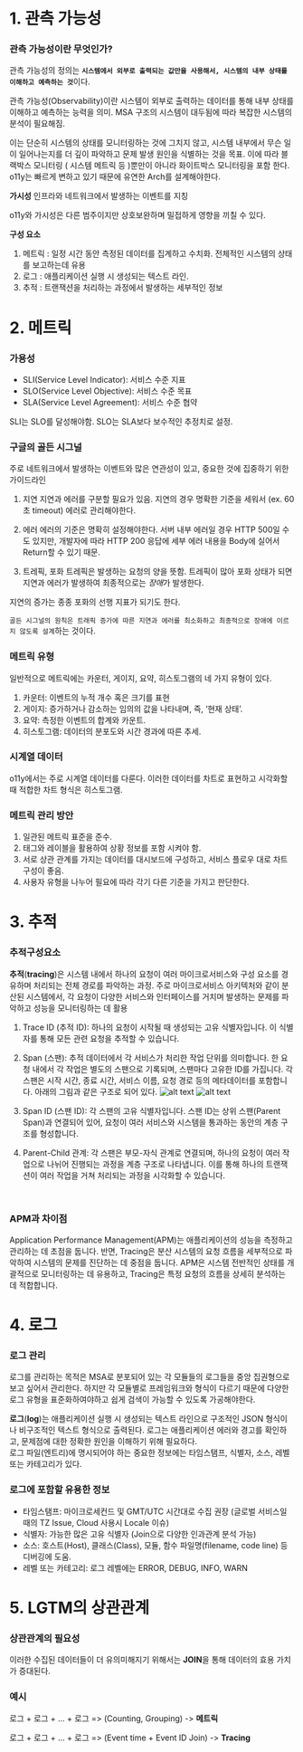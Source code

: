 # 1. 관측 가능성

### 관측 가능성이란 무엇인가?

관측 가능성의 정의는 <b>`시스템에서 외부로 출력되는 값만을 사용해서, 시스템의 내부 상태를 이해하고 예측하는 것`</b>이다.

관측 가능성(Observability)이란 시스템이 외부로 출력하는 데이터를 통해 내부 상태를 이해하고 예측하는 능력을 의미. 
MSA 구조의 시스템이 대두됨에 따라 복잡한 시스템의 분석이 필요해짐.

이는 단순히 시스템의 상태를 모니터링하는 것에 그치지 않고, 시스템 내부에서 무슨 일이 일어나는지를 더 깊이 파악하고 문제 발생 원인을 식별하는 것을 목표.
이에 따라 블랙박스 모니터링 ( 시스템 메트릭 등 )뿐만이 아니라 화이트박스 모니터링을 포함 한다.
o11y는 빠르게 변하고 있기 때문에 유연한 Arch를 설계해야한다.

**가시성**
인프라와 네트워크에서 발생하는 이벤트를 지칭

o11y와 가시성은 다른 범주이지만 상호보완하며 밀접하게 영향을 끼칠 수 있다.

**구성 요소**
1. 메트릭 : 일정 시간 동안 측정된 데이터를 집계하고 수치화. 전체적인 시스템의 상태를 보고하는데 유용
2. 로그 : 애플리케이션 실행 시 생성되는 텍스트 라인.
3. 추적 : 트랜잭션을 처리하는 과정에서 발생하는 세부적인 정보

# 2. 메트릭

### 가용성
- SLI(Service Level Indicator): 서비스 수준 지표
- SLO(Service Level Objective): 서비스 수준 목표
- SLA(Service Level Agreement): 서비스 수준 협약

SLI는 SLO를 달성해야함. SLO는 SLA보다 보수적인 추정치로 설정. 

### 구글의 골든 시그널
주로 네트워크에서 발생하는 이벤트와 많은 연관성이 있고, 중요한 것에 집중하기 위한 가이드라인

1. 지연
지연과 에러를 구분할 필요가 있음.
지연의 경우 명확한 기준을 세워서 (ex. 60초 timeout) 에러로 관리해야한다.

2. 에러
에러의 기준은 명확히 설정해야한다. 
서버 내부 에러일 경우 HTTP 500일 수도 있지만, 개발자에 따라 HTTP 200 응답에 세부 에러 내용을 Body에 실어서 Return할 수 있기 때문.

3. 트레픽, 포화
트레픽은 발생하는 요청의 양을 뜻함.
트레픽이 많아 포화 상태가 되면 지연과 에러가 발생하여 최종적으로는 *장애*가 발생한다.

지연의 증가는 종종 포화의 선행 지표가 되기도 한다.

`골든 시그널의 원칙은 트래픽 증가에 따른 지연과 에러를 최소화하고 최종적으로 장애에 이르지 않도록 설계`하는 것이다.


### 메트릭 유형 
일반적으로 메트릭에는 카운터, 게이지, 요약, 히스토그램의 네 가지 유형이 있다.

1. 카운터: 이벤트의 누적 개수 혹은 크기를 표현
2. 게이지: 증가하거나 감소하는 임의의 값을 나타내며, 즉, ‘현재 상태’.
3. 요약: 측정한 이벤트의 합계와 카운트.
4. 히스토그램: 데이터의 분포도와 시간 경과에 따른 추세.

### 시계열 데이터
o11y에서는 주로 시계열 데이터를 다룬다. 이러한 데이터를 차트로 표현하고 시각화할 때 적합한 차트 형식은 히스토그램.

### 메트릭 관리 방안
1. 일관된 메트릭 표준을 준수.
2. 태그와 레이블을 활용하여 상황 정보를 포함 시켜야 함.
3. 서로 상관 관계를 가지는 데이터를 대시보드에 구성하고, 서비스 플로우 대로 차트 구성이 좋음.
4. 사용자 유형을 나누어 필요에 따라 각기 다른 기준을 가지고 판단한다.

# 3. 추적

### 추적구성요소

**추적**(**tracing**)은 시스템 내에서 하나의 요청이 여러 마이크로서비스와 구성 요소를 경유하며 처리되는 전체 경로를 파악하는 과정.
주로 마이크로서비스 아키텍처와 같이 분산된 시스템에서, 각 요청이 다양한 서비스와 인터페이스를 거치며 발생하는 문제를 파악하고 성능을 모니터링하는 데 활용

1. Trace ID (추적 ID): 하나의 요청이 시작될 때 생성되는 고유 식별자입니다. 이 식별자를 통해 모든 관련 요청을 추적할 수 있습니다.

2. Span (스팬): 추적 데이터에서 각 서비스가 처리한 작업 단위를 의미합니다. 한 요청 내에서 각 작업은 별도의 스팬으로 기록되며, 스팬마다 고유한 ID를 가집니다. 각 스팬은 시작 시간, 종료 시간, 서비스 이름, 요청 경로 등의 메타데이터를 포함합니다. 아래의 그림과 같은 구조로 되어 있다.
![alt text](image.png)
![alt text](image-1.png)
3. Span ID (스팬 ID): 각 스팬의 고유 식별자입니다. 스팬 ID는 상위 스팬(Parent Span)과 연결되어 있어, 요청이 여러 서비스와 시스템을 통과하는 동안의 계층 구조를 형성합니다.

4. Parent-Child 관계: 각 스팬은 부모-자식 관계로 연결되며, 하나의 요청이 여러 작업으로 나뉘어 진행되는 과정을 계층 구조로 나타냅니다. 이를 통해 하나의 트랜잭션이 여러 작업을 거쳐 처리되는 과정을 시각화할 수 있습니다.
<br/>

### APM과 차이점
Application Performance Management(APM)는 애플리케이션의 성능을 측정하고 관리하는 데 초점을 둡니다. 반면, Tracing은 분산 시스템의 요청 흐름을 세부적으로 파악하여 시스템의 문제를 진단하는 데 중점을 둡니다. APM은 시스템 전반적인 상태를 개괄적으로 모니터링하는 데 유용하고, Tracing은 특정 요청의 흐름을 상세히 분석하는 데 적합합니다.

# 4. 로그

### 로그 관리
로그를 관리하는 목적은 MSA로 분포되어 있는 각 모듈들의 로그들을 중앙 집권형으로 보고 싶어서 관리한다. 하지만 각 모듈별로 프레임워크와 형식이 다르기 때문에 다양한 로그 유형을 표준화하여야하고 쉽게 검색이 가능할 수 있도록 가공해야한다.

**로그**(**log**)는 애플리케이션 실행 시 생성되는 텍스트 라인으로 구조적인 JSON 형식이나 비구조적인 텍스트 형식으로 출력된다. 로그는 애플리케이션 에러와 경고를 확인하고, 문제점에 대한 정확한 원인을 이해하기 위해 필요하다.  
로그 파일(엔트리)에 명시되어야 하는 중요한 정보에는 타임스탬프, 식별자, 소스, 레벨 또는 카테고리가 있다.

### 로그에 포함할 유용한 정보
- 타임스탬프: 마이크로세컨드 및 GMT/UTC 시간대로 수집 권장 (글로벌 서비스일 때의 TZ Issue, Cloud 사용시 Locale 이슈)
- 식별자: 가능한 많은 고유 식별자 (Join으로 다양한 인과관계 분석 가능)
- 소스: 호스트(Host), 클래스(Class), 모듈, 함수 파일명(filename, code line) 등 디버깅에 도움.
- 레벨 또는 카테고리: 로그 레벨에는 ERROR, DEBUG, INFO, WARN

# 5. LGTM의 상관관계

### 상관관계의 필요성

이러한 수집된 데이터들이 더 유의미해지기 위해서는 **JOIN**을 통해 데이터의 효용 가치가 증대된다.

### 예시
로그 + 로그 + ... + 로그 => (Counting, Grouping) -> **메트릭**

로그 + 로그 + ... + 로그 => (Event time + Event ID Join) -> **Tracing**
